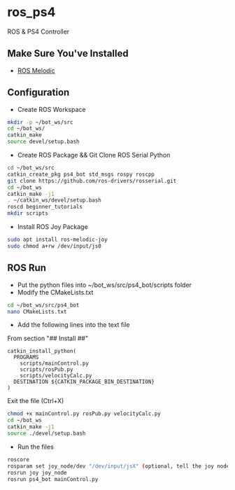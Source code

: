# ros_ps4
ROS & PS4 Controller

## Make Sure You've Installed
* [ROS Melodic](http://wiki.ros.org/melodic/Installation)

## Configuration
* Create ROS Workspace
```bash
mkdir -p ~/bot_ws/src
cd ~/bot_ws/
catkin_make
source devel/setup.bash
```

* Create ROS Package && Git Clone ROS Serial Python
```bash
cd ~/bot_ws/src
catkin_create_pkg ps4_bot std_msgs rospy roscpp
git clone https://github.com/ros-drivers/rosserial.git
cd ~/bot_ws
catkin_make -j1
. ~/catkin_ws/devel/setup.bash
roscd beginner_tutorials 
mkdir scripts
```

* Install ROS Joy Package
```bash
sudo apt install ros-melodic-joy
sudo chmod a+rw /dev/input/js0
```

## ROS Run
* Put the python files into ~/bot_ws/src/ps4_bot/scripts folder
* Modify the CMakeLists.txt
```bash
cd ~/bot_ws/src/ps4_bot
nano CMakeLists.txt
```
* Add the following lines into the text file

From section "## Install ##"
```
catkin_install_python(
  PROGRAMS 
    scripts/mainControl.py
    scripts/rosPub.py
    scripts/velocityCalc.py
  DESTINATION ${CATKIN_PACKAGE_BIN_DESTINATION}
)
```
Exit the file (Ctrl+X)
```bash
chmod +x mainControl.py rosPub.py velocityCalc.py
cd ~/bot_ws
catkin_make -j1
source ./devel/setup.bash
```
* Run the files
```bash
roscore
rosparam set joy_node/dev "/dev/input/jsX" (optional, tell the joy node which joystick device to use- the default is js0. )
rosrun joy joy_node
rosrun ps4_bot mainControl.py
```
